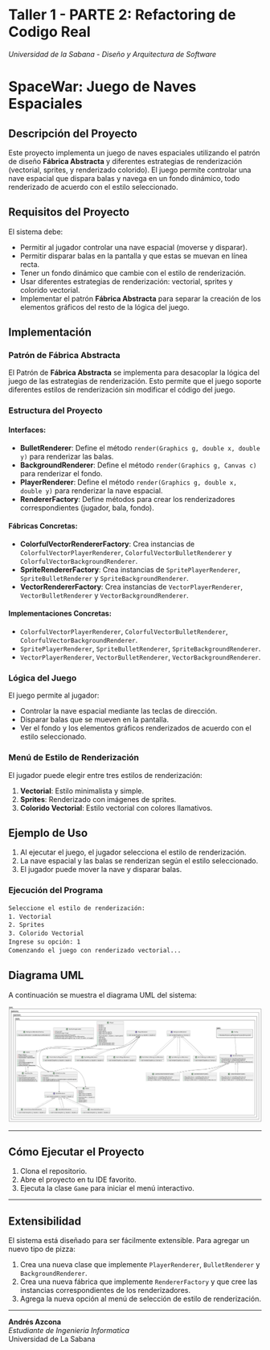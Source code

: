 # Taller 1 - PARTE 2: Refactoring de Codigo Real
*Universidad de la Sabana - Diseño y Arquitectura de Software*

# SpaceWar: Juego de Naves Espaciales  


## Descripción del Proyecto  
Este proyecto implementa un juego de naves espaciales utilizando el patrón de diseño **Fábrica Abstracta** y diferentes estrategias de renderización (vectorial, sprites, y renderizado colorido). El juego permite controlar una nave espacial que dispara balas y navega en un fondo dinámico, todo renderizado de acuerdo con el estilo seleccionado.  

## Requisitos del Proyecto  
El sistema debe:  

- Permitir al jugador controlar una nave espacial (moverse y disparar).  
- Permitir disparar balas en la pantalla y que estas se muevan en línea recta.  
- Tener un fondo dinámico que cambie con el estilo de renderización.  
- Usar diferentes estrategias de renderización: vectorial, sprites y colorido vectorial.  
- Implementar el patrón **Fábrica Abstracta** para separar la creación de los elementos gráficos del resto de la lógica del juego.  

## Implementación  

### Patrón de Fábrica Abstracta  
El Patrón de **Fábrica Abstracta** se implementa para desacoplar la lógica del juego de las estrategias de renderización. Esto permite que el juego soporte diferentes estilos de renderización sin modificar el código del juego.  

### Estructura del Proyecto  

#### Interfaces:  
- **BulletRenderer**: Define el método `render(Graphics g, double x, double y)` para renderizar las balas.  
- **BackgroundRenderer**: Define el método `render(Graphics g, Canvas c)` para renderizar el fondo.  
- **PlayerRenderer**: Define el método `render(Graphics g, double x, double y)` para renderizar la nave espacial.  
- **RendererFactory**: Define métodos para crear los renderizadores correspondientes (jugador, bala, fondo).  

#### Fábricas Concretas:  
- **ColorfulVectorRendererFactory**: Crea instancias de `ColorfulVectorPlayerRenderer`, `ColorfulVectorBulletRenderer` y `ColorfulVectorBackgroundRenderer`.  
- **SpriteRendererFactory**: Crea instancias de `SpritePlayerRenderer`, `SpriteBulletRenderer` y `SpriteBackgroundRenderer`.  
- **VectorRendererFactory**: Crea instancias de `VectorPlayerRenderer`, `VectorBulletRenderer` y `VectorBackgroundRenderer`.  

#### Implementaciones Concretas:  
- `ColorfulVectorPlayerRenderer`, `ColorfulVectorBulletRenderer`, `ColorfulVectorBackgroundRenderer`.  
- `SpritePlayerRenderer`, `SpriteBulletRenderer`, `SpriteBackgroundRenderer`.  
- `VectorPlayerRenderer`, `VectorBulletRenderer`, `VectorBackgroundRenderer`.  

### Lógica del Juego  
El juego permite al jugador:  
- Controlar la nave espacial mediante las teclas de dirección.  
- Disparar balas que se mueven en la pantalla.  
- Ver el fondo y los elementos gráficos renderizados de acuerdo con el estilo seleccionado.  

### Menú de Estilo de Renderización  
El jugador puede elegir entre tres estilos de renderización:  
1. **Vectorial**: Estilo minimalista y simple.  
2. **Sprites**: Renderizado con imágenes de sprites.  
3. **Colorido Vectorial**: Estilo vectorial con colores llamativos.  

## Ejemplo de Uso  
1. Al ejecutar el juego, el jugador selecciona el estilo de renderización.  
2. La nave espacial y las balas se renderizan según el estilo seleccionado.  
3. El jugador puede mover la nave y disparar balas.  

### Ejecución del Programa  
```bash
Seleccione el estilo de renderización:  
1. Vectorial  
2. Sprites  
3. Colorido Vectorial  
Ingrese su opción: 1  
Comenzando el juego con renderizado vectorial...
```

## Diagrama UML

A continuación se muestra el diagrama UML del sistema:

![Diagrama UML](UML.png)

---
## Cómo Ejecutar el Proyecto

1. Clona el repositorio.
2. Abre el proyecto en tu IDE favorito.
3. Ejecuta la clase `Game` para iniciar el menú interactivo.

---

## Extensibilidad

El sistema está diseñado para ser fácilmente extensible. Para agregar un nuevo tipo de pizza:

1. Crea una nueva clase que implemente `PlayerRenderer`, `BulletRenderer` y `BackgroundRenderer`.
2. Crea una nueva fábrica que implemente `RendererFactory` y que cree las instancias correspondientes de los renderizadores.
3. Agrega la nueva opción al menú de selección de estilo de renderización.
---



**Andrés Azcona**  
*Estudiante de Ingenieria Informatica*  
Universidad de La Sabana
